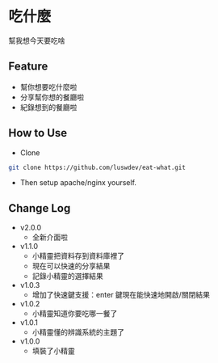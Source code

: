 # 吃什麼
幫我想今天要吃啥

## Feature
- 幫你想要吃什麼啦
- 分享幫你想的餐廳啦
- 紀錄想到的餐廳啦

## How to Use
- Clone
```bash
git clone https://github.com/luswdev/eat-what.git
```

- Then setup apache/nginx yourself.

## Change Log
- v2.0.0
    - 全新介面啦
- v1.1.0
    - 小精靈把資料存到資料庫裡了
    - 現在可以快速的分享結果
    - 記錄小精靈的選擇結果
- v1.0.3
    - 增加了快速鍵支援：enter 鍵現在能快速地開啟/關閉結果
- v1.0.2
    - 小精靈知道你要吃哪一餐了
- v1.0.1
    - 小精靈懂的辨識系統的主題了
- v1.0.0
    - 填裝了小精靈